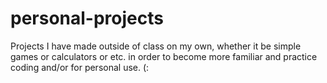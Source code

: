 # personal-projects
Projects I have made outside of class on my own, whether it be simple games or calculators or etc. in order to become more familiar and practice coding and/or for personal use. (:
